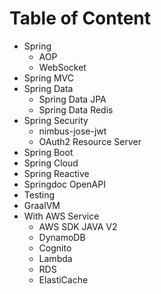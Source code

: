# Table of Content
- Spring
  - AOP
  - WebSocket
- Spring MVC
- Spring Data
  - Spring Data JPA
  - Spring Data Redis
- Spring Security
  - nimbus-jose-jwt
  - OAuth2 Resource Server
- Spring Boot
- Spring Cloud
- Spring Reactive
- Springdoc OpenAPI
- Testing
- GraalVM
- With AWS Service
  - AWS SDK JAVA V2
  - DynamoDB
  - Cognito
  - Lambda
  - RDS
  - ElastiCache
